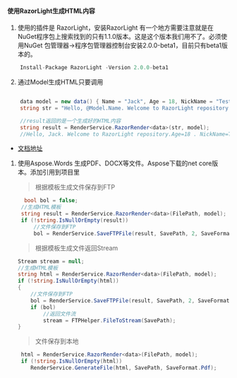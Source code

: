 #### 使用RazorLight生成HTML内容

1. 使用的插件是 RazorLight，安装RazorLight 有一个地方需要注意就是在NuGet程序包上搜索找到的只有1.1.0版本。这是这个版本我们用不了。必须使用NuGet 包管理器->程序包管理器控制台安装2.0.0-beta1，目前只有beta1版本的。
   
```javascript 
    Install-Package RazorLight -Version 2.0.0-beta1
```
2. 通过Model生成HTML只要调用
   
```csharp

    data model = new data() { Name = "Jack", Age = 18, NickName = "Test" };
    string str = "Hello, @Model.Name. Welcome to RazorLight repository.Age=@Model.Age . NickName=@Model.NickName";

    //result返回的是一个生成好的HTML内容
    string result = RenderService.RazorRender<data>(str, model);
    //Hello, Jack. Welcome to RazorLight repository.Age=18 . NickName=Test

```

  - [文档地址](https://github.com/toddams/RazorLight#enable-intellisense-support)

1. 使用Aspose.Words 生成PDF、DOCX等文件。Aspose下载的net core版本。添加引用到项目里
   >根据模板生成文件保存到FTP

   ```csharp
     bool bol = false;
    //生成HTML模板
    string result = RenderService.RazorRender<data>(FilePath, model);
    if (!string.IsNullOrEmpty(result))
        //文件保存到FTP
        bol = RenderService.SaveFTPFile(result, SavePath, 2, SaveFormat.Pdf);   
   ```
   >根据模板生成文件返回Stream

    ```csharp
    Stream stream = null;
    //生成HTML模板
    string html = RenderService.RazorRender<data>(FilePath, model);
    if (!string.IsNullOrEmpty(html))
    {
        //文件保存到FTP
        bol = RenderService.SaveFTPFile(result, SavePath, 2, SaveFormat.Pdf);
        if (bol)
            //返回文件流
            stream = FTPHelper.FileToStream(SavePath);
    }
    ```
    >文件保存到本地

    ```csharp
     html = RenderService.RazorRender<data>(FilePath, model);
     if (!string.IsNullOrEmpty(html))
        RenderService.GenerateFile(html, SavePath, SaveFormat.Pdf);
    ```